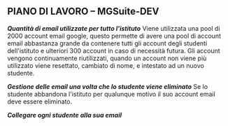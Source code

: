 ## **PIANO DI LAVORO – MGSuite-DEV**

***Quantità di email  utilizzate per tutto l'istituto***
Viene utilizzata una pool di 2000 account email google, questo permette di avere una pool di account email abbastanza grande da contenere tutti gli account degli studenti dell'istituto e ulteriori 300 account in caso di necessità futura.
Gli account vengono continuamente riutilizzati, quando un account non viene più utilizzato viene resettato, cambiato di nome, e intestato ad un nuovo studente.

***Gestione delle email una volta che lo studente viene eliminato***
Se lo studente abbandona l'istituto per qualunque motivo il suo account email deve essere eliminato.

***Collegare ogni studente alla sua email***

<!--stackedit_data:
eyJoaXN0b3J5IjpbLTgxNzgzNTYxNSw1MDQxOTQ5OTJdfQ==
-->